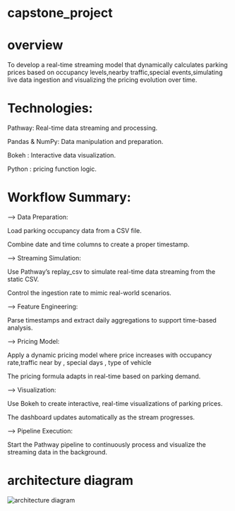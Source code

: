 # capstone_project                 

# overview

To develop a real-time streaming model that dynamically calculates parking prices based on occupancy levels,nearby traffic,special events,simulating live data ingestion and visualizing the pricing evolution over time.

# Technologies:

Pathway: Real-time data streaming and processing.

Pandas & NumPy: Data manipulation and preparation.

Bokeh : Interactive data visualization.

Python :  pricing function logic.


# Workflow Summary:
--> Data Preparation:

Load parking occupancy data from a CSV file.

Combine date and time columns to create a proper timestamp.

--> Streaming Simulation:

Use Pathway’s replay_csv to simulate real-time data streaming from the static CSV.

Control the ingestion rate to mimic real-world scenarios.

--> Feature Engineering:

Parse timestamps and extract daily aggregations to support time-based analysis.

--> Pricing Model:

Apply a  dynamic pricing model where price increases with occupancy rate,traffic near by , special days , type of vehicle

The pricing formula adapts in real-time based on parking demand.

--> Visualization:

Use Bokeh  to create interactive, real-time visualizations of parking prices.

The dashboard updates automatically as the stream progresses.

--> Pipeline Execution:

Start the Pathway pipeline to continuously process and visualize the streaming data in the background.


# architecture diagram 

![architecture diagram](https://github.com/user-attachments/assets/b9d8bffc-8bab-4fbc-acb2-d0396eac2301)















               
               
